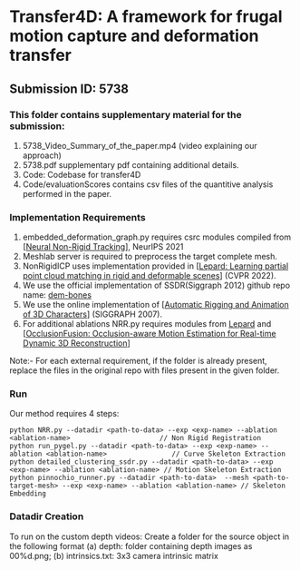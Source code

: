 # Transfer4D: A framework for frugal motion capture and deformation transfer
## Submission ID: 5738 

### This folder contains supplementary material for the submission:
1. 5738_Video_Summary_of_the_paper.mp4 (video explaining our approach)
2. 5738.pdf supplementary pdf containing additional details. 
3. Code: Codebase for transfer4D 
4. Code/evaluationScores contains csv files of the quantitive analysis performed in the paper. 

### Implementation Requirements 
1. embedded_deformation_graph.py requires csrc modules compiled from [[Neural Non-Rigid Tracking](https://proceedings.neurips.cc/paper/2020/hash/d93ed5b6db83be78efb0d05ae420158e-Abstract.html)], NeurIPS 2021
2. Meshlab server is required to preprocess the target complete mesh. 
3. NonRigidICP uses implementation provided in [[Lepard: Learning partial point cloud matching in rigid and deformable scenes](https://openaccess.thecvf.com/content/CVPR2022/papers/Li_Lepard_Learning_Partial_Point_Cloud_Matching_in_Rigid_and_Deformable_CVPR_2022_paper.pdf)] (CVPR 2022).
4. We use the official implementation of SSDR(Siggraph 2012) github repo name: [dem-bones](https://github.com/electronicarts/dem-bones)
5. We use the online implementation of [[Automatic Rigging and Animation of 3D Characters](https://www.cs.toronto.edu/~jacobson/seminar/baran-and-popovic-2007.pdf)] (SIGGRAPH 2007).  
6. For additional ablations NRR.py requires modules from [Lepard](https://arxiv.org/abs/2111.12591) and [[OcclusionFusion: Occlusion-aware Motion Estimation for Real-time Dynamic 3D Reconstruction](https://arxiv.org/abs/2203.07977)]

Note:- For each external requirement, if the folder is already present, replace the files in the original repo with files present in the given folder. 

### Run
Our method requires 4 steps:  
```
python NRR.py --datadir <path-to-data> --exp <exp-name> --ablation <ablation-name> 						// Non Rigid Registration 
python run_pygel.py --datadir <path-to-data> --exp <exp-name> --ablation <ablation-name> 				// Curve Skeleton Extraction 
python detailed_clustering_ssdr.py --datadir <path-to-data> --exp <exp-name> --ablation <ablation-name> // Motion Skeleton Extraction
python pinnochio_runner.py --datadir <path-to-data>  --mesh <path-to-target-mesh> --exp <exp-name> --ablation <ablation-name> // Skeleton Embedding
```

### Datadir Creation 
To run on the custom depth videos: Create a folder for the source object in the following format 
(a) depth: folder containing depth images as 00%d.png; (b) intrinsics.txt: 3x3 camera intrinsic matrix 